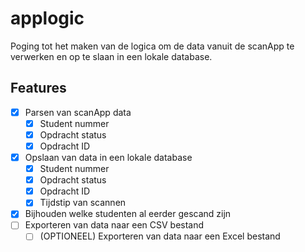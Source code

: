 # applogic

Poging tot het maken van de logica om de data vanuit de scanApp te verwerken en op te slaan in een lokale database.

## Features

- [X] Parsen van scanApp data
  - [X] Student nummer
  - [X] Opdracht status
  - [X] Opdracht ID
- [X] Opslaan van data in een lokale database
  - [X] Student nummer
  - [X] Opdracht status
  - [X] Opdracht ID
  - [X] Tijdstip van scannen
- [X] Bijhouden welke studenten al eerder gescand zijn
- [ ] Exporteren van data naar een CSV bestand
  - [ ] (OPTIONEEL) Exporteren van data naar een Excel bestand
